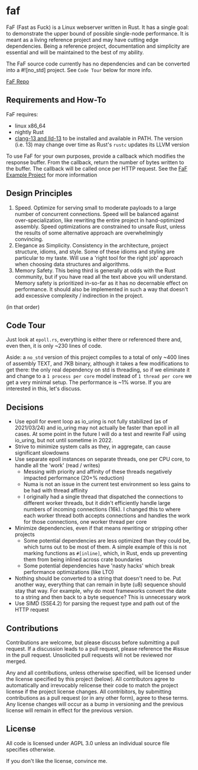 # faf
FaF (Fast as Fuck) is a Linux webserver written in Rust. It has a single goal: to demonstrate the upper bound of possible single-node performance. It is meant as a living reference project and may have cutting edge dependencies. Being a reference project, documentation and simplicity are essential and will be maintained to the best of my ability.

The FaF source code currently has no dependencies and can be converted into a #![no_std] project. See `Code Tour` below for more info.

[FaF Repo](https://github.com/errantmind/faf)

## Requirements and How-To

FaF requires:
* linux x86_64
* nightly Rust
* [clang-13 and lld-13](https://apt.llvm.org/) to be installed and available in PATH. The version (i.e. 13) may change over time as Rust's `rustc` updates its LLVM version


To use FaF for your own purposes, provide a callback which modifies the response buffer. From the callback, return the number of bytes written to the buffer. The callback will be called once per HTTP request. See the [FaF Example Project](https://github.com/errantmind/faf-example) for more information

## Design Principles
1. Speed. Optimize for serving small to moderate payloads to a large number of concurrent connections. Speed will be balanced against over-specialization, like rewriting the entire project in hand-optimized assembly. Speed optimizations are constrained to unsafe Rust, unless the results of some alternative approach are overwhelmingly convincing.
2. Elegance as Simplicity. Consistency in the architecture, project structure, idioms, and style. Some of these idioms and styling are particular to my taste. Will use a 'right tool for the right job' approach when choosing data structures and algorithms.
3. Memory Safety. This being third is generally at odds with the Rust community, but if you have read all the text above you will understand. Memory safety is prioritized in-so-far as it has no decernable effect on performance. It should also be implemented in such a way that doesn't add excessive complexity / indirection in the project.

(in that order)

## Code Tour

Just look at `epoll.rs`, everything is either there or referenced there and, even then, it is only ~230 lines of code.

Aside: a `no_std` version of this project compiles to a total of only ~400 lines of assembly TEXT, and 7KB binary, although it takes a few modifications to get there: the only real dependency on std is threading, so if we eliminate it and change to a `1 process per core` model instead of `1 thread per core` we get a very minimal setup. The performance is ~1% worse. If you are interested in this, let's discuss.

## Decisions
* Use epoll for event loop as io_uring is not fully stabilized (as of 2021/03/24) and io_uring may not actually be faster than epoll in all cases. At some point in the future I will do a test and rewrite FaF using io_uring, but not until sometime in 2022.
* Strive to minimize system calls as they, in aggregate, can cause significant slowdowns
* Use separate epoll instances on separate threads, one per CPU core, to handle all the 'work' (read / writes)
   * Messing with priority and affinity of these threads negatively impacted performance (20+% reduction)
   * Numa is not an issue in the current test environment so less gains to be had with thread affinity
   * I originally had a single thread that dispatched the connections to different worker threads, but it didn't efficiently handle large numbers of incoming connections (16k). I changed this to where each worker thread both accepts connections and handles the work for those connections, one worker thread per core
* Minimize dependencies, even if that means rewriting or stripping other projects
   * Some potential dependencies are less optimized than they could be, which turns out to be most of them. A simple example of this is not marking functions as `#[inline]`, which, in Rust, ends up preventing them from being inlined across crate boundaries
   * Some potential dependencies have 'nasty hacks' which break performance optimizations (like LTO)
* Nothing should be converted to a string that doesn't need to be. Put another way, everything that can remain in byte (u8) sequence should stay that way. For example, why do most frameworks convert the date to a string and then back to a byte sequence? This is unnecessary work
* Use SIMD (SSE4.2) for parsing the request type and path out of the HTTP request

## Contributions
Contributions are welcome, but please discuss before submitting a pull request. If a discussion leads to a pull request, please reference the \#issue in the pull request. Unsolicited pull requests will not be reviewed nor merged.

Any and all contributions, unless otherwise specified, will be licensed under the license specified by this project (below). All contributors agree to automatically and irrevocably relicense their code to match the project license if the project license changes. All contribitors, by submitting contributions as a pull request (or in any other form), agree to these terms. Any license changes will occur as a bump in versioning and the previous license will remain in effect for the previous version.


## License
All code is licensed under AGPL 3.0 unless an individual source file specifies otherwise.

If you don't like the license, convince me.
